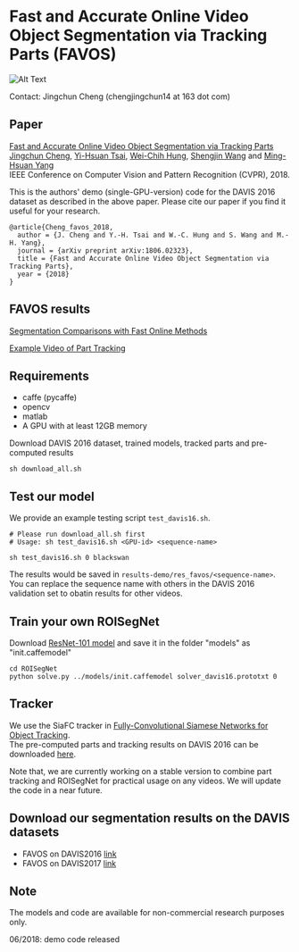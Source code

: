 # Fast and Accurate Online Video Object Segmentation via Tracking Parts (FAVOS)

![Alt Text](https://github.com/JingchunCheng/FAVOS/blob/master/figures/framework.png) 

Contact: Jingchun Cheng (chengjingchun14 at 163 dot com)

## Paper
[Fast and Accurate Online Video Object Segmentation via Tracking Parts]() <br />
[Jingchun Cheng](https://sites.google.com/view/jingchun-cheng), [Yi-Hsuan Tsai](https://sites.google.com/site/yihsuantsai/home), [Wei-Chih Hung](https://hfslyc.github.io/), [Shengjin Wang](http://www.tsinghua.edu.cn/publish/eeen/3784/2010/20101219115601212198627/20101219115601212198627_.html) and [Ming-Hsuan Yang](http://faculty.ucmerced.edu/mhyang/) <br />
IEEE Conference on Computer Vision and Pattern Recognition (CVPR), 2018.

This is the authors' demo (single-GPU-version) code for the DAVIS 2016 dataset as described in the above paper. Please cite our paper if you find it useful for your research.

```
@article{Cheng_favos_2018,
  author = {J. Cheng and Y.-H. Tsai and W.-C. Hung and S. Wang and M.-H. Yang},
  journal = {arXiv preprint arXiv:1806.02323},
  title = {Fast and Accurate Online Video Object Segmentation via Tracking Parts},
  year = {2018}
}
```

## FAVOS results
[Segmentation Comparisons with Fast Online Methods](https://www.dropbox.com/s/l95ozepuohie7x4/DAVIS16_segmentation_comparison_methods_with_strong_applicability.avi?dl=0)

[Example Video of Part Tracking](https://www.dropbox.com/s/3yszhdjz6klpmzr/Illustration_part_tracking.avi?dl=0)


## Requirements
* caffe (pycaffe)
* opencv
* matlab
* A GPU with at least 12GB memory

Download DAVIS 2016 dataset, trained models, tracked parts and pre-computed results <br />
```
sh download_all.sh
```

## Test our model
We provide an example testing script `test_davis16.sh`. <br/>
```
# Please run download_all.sh first
# Usage: sh test_davis16.sh <GPU-id> <sequence-name>

sh test_davis16.sh 0 blackswan
```
The results would be saved in `results-demo/res_favos/<sequence-name>`.
You can replace the sequence name with others in the DAVIS 2016 validation set to obatin results for other videos. <br/>


## Train your own ROISegNet
Download [ResNet-101 model](https://www.dropbox.com/s/2506oyjkwy7acjv/init.caffemodel?dl=0) and save it in the folder "models" as "init.caffemodel" <br/>
```
cd ROISegNet
python solve.py ../models/init.caffemodel solver_davis16.prototxt 0
```

## Tracker
We use the SiaFC tracker in [Fully-Convolutional Siamese Networks for Object Tracking](https://github.com/bertinetto/siamese-fc). <br/>
The pre-computed parts and tracking results on DAVIS 2016 can be downloaded [here](https://www.dropbox.com/s/pkqlzlhwun4qwuu/parts_DAVIS2016.tar?dl=0). <br/>

Note that, we are currently working on a stable version to combine part tracking and ROISegNet for practical usage on any videos. We will update the code in a near future.

## Download our segmentation results on the DAVIS datasets
* FAVOS on DAVIS2016 [link](https://www.dropbox.com/s/9zwob31bz91u75h/favos.tar?dl=0)
* FAVOS on DAVIS2017 [link](https://www.dropbox.com/s/8gtcgf27qdhzyqu/favos_2017.tar?dl=0)


## Note
The models and code are available for non-commercial research purposes only.

06/2018: demo code released

